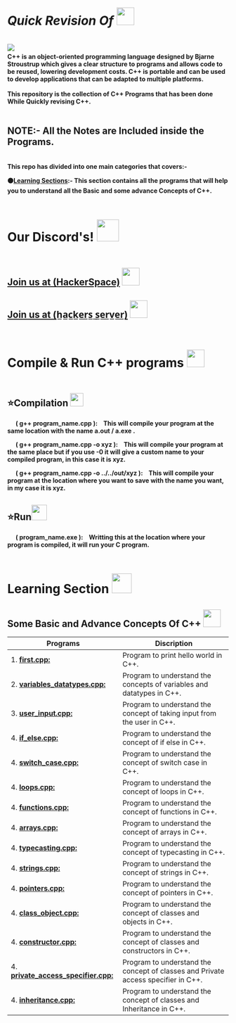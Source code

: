  <h1><b><i>Quick Revision Of </i></b><img src="https://i.imgur.com/L1SttSO.png" height=40px></h1> 
 <br>
<img src="https://i.imgur.com/ktsGcRd.gif" > 
<img src="https://i.imgur.com/wZ2fx8S.gif" height=4px width=100%>
<br><b>
C++ is an object-oriented programming language designed by <b>Bjarne Stroustrup</b> which gives a clear structure to programs and allows code to be reused, lowering development costs. C++ is portable and can be used to develop applications that can be adapted to multiple platforms.<br><br>
This repository is the collection of C++ Programs that has been done While Quickly revising C++.<br><br>

<h2><b>NOTE<b>:- All the Notes are Included inside the Programs. </h2>
<br>
This repo has divided into one main categories that covers:-<br>

⚫<u>Learning Sections</u>:- This section contains all the programs that will help you to understand all the Basic and some advance Concepts of C++. <br>

<b>
<img src="https://i.imgur.com/wZ2fx8S.gif" height=4px width=100%>

# Our Discord's! <img src="https://i.imgur.com/YrfDw86.gif" height=50px>

<img src="https://i.imgur.com/wZ2fx8S.gif" height=5px width=50%>

**[<h2>Join us at (HackerSpace)](https://discord.gg/5PNFxQF2nz)** <img src="https://i.imgur.com/9TC5djL.gif" height=40px>

**[<h2>Join us at (h̲a̲c̲k̲e̲r̲s̲ ̲s̲e̲r̲v̲e̲r̲)](https://discord.gg/5uZjRKHmJQ)** <img src="https://i.imgur.com/ZvJVrUo.gif" height=40px>

<img src="https://i.imgur.com/wZ2fx8S.gif" height=5px width=50%>
</b>
<br>

# Compile & Run C++ programs <img src="https://i.imgur.com/Csp0I6C.gifg" height=40px>

<img src="https://i.imgur.com/wZ2fx8S.gif" height=4px width=100%>

## ⭐Compilation <img src="https://i.imgur.com/bk962Bi.gif" height=30px>

 <img src="https://i.imgur.com/aLhRk4Z.gif" height=12px>&nbsp;&nbsp;<b>( g++ program_name.cpp ):&nbsp;&nbsp;&nbsp;</b> This will compile your program at the same location with the name a.out / a.exe .<br>

 <img src="https://i.imgur.com/aLhRk4Z.gif" height=12px>&nbsp;&nbsp;<b>( g++ program_name.cpp -o xyz ):&nbsp;&nbsp;&nbsp;<b> This will compile your program at the same place but if you use -0 it will give a custom name to your compiled program, in this case it is xyz. <br>

 <img src="https://i.imgur.com/aLhRk4Z.gif" height=12px>&nbsp;&nbsp;<b>( g++ program_name.cpp -o ../../out/xyz ):&nbsp;&nbsp;&nbsp;<b> This will compile your program at the location where you want to save with the name you want, in my case it is xyz.<br>

 ## ⭐Run<img src="https://i.imgur.com/ZTeqcGO.gif" height=35px>

<img src="https://i.imgur.com/aLhRk4Z.gif" height=12px>&nbsp;&nbsp;<b>( program_name.exe ):&nbsp;&nbsp;&nbsp;<b> Writting this at the location where your program is compiled, it will run your C program.

<img src="https://i.imgur.com/wZ2fx8S.gif" height=4px width=100%>

# Learning Section <img src="https://i.imgur.com/ARXvPUn.gif"  height=45px>

## Some Basic and Advance Concepts Of C++ <img src="https://i.imgur.com/VIvdPkP.gif" height=40px>

| Programs                                           |Discription                             |
|----------------------------------------------------|----------------------------------------|
|1. **[first.cpp:](Learning/first.cpp)**| Program to print hello world in C++.|
|2. **[variables_datatypes.cpp:](Learning/variables_datatypes.cpp)**| Program to understand the concepts of variables and datatypes in C++.|
|3. **[user_input.cpp:](Learning/user_input.cpp)**| Program to understand the concept of taking input from the user in C++.|
|4. **[if_else.cpp:](Learning/if_else.cpp)**| Program to understand the concept of if else in C++.|
|4. **[switch_case.cpp:](Learning/switch_case.cpp)**| Program to understand the concept of switch case in C++.|
|4. **[loops.cpp:](Learning/loops.cpp)**| Program to understand the concept of loops in C++.|
|4. **[functions.cpp:](Learning/functions.cpp)**| Program to understand the concept of functions in C++.|
|4. **[arrays.cpp:](Learning/arrays.cpp)**| Program to understand the concept of arrays in C++.|
|4. **[typecasting.cpp:](Learning/typecasting.cpp)**| Program to understand the concept of typecasting in C++.|
|4. **[strings.cpp:](Learning/strings.cpp)**| Program to understand the concept of strings in C++.|
|4. **[pointers.cpp:](Learning/pointers.cpp)**| Program to understand the concept of pointers in C++.|
|4. **[class_object.cpp:](Learning/class_object.cpp)**| Program to understand the concept of classes and objects in C++.|
|4. **[constructor.cpp:](Learning/constructor.cpp)**| Program to understand the concept of classes and constructors in C++.|
|4. **[private_access_specifier.cpp:](Learning/private_access_specifier.cpp)**| Program to understand the concept of classes and Private access specifier in C++.|
|4. **[inheritance.cpp:](Learning/inheritance.cpp)**| Program to understand the concept of classes and Inheritance in C++.|
<br>

